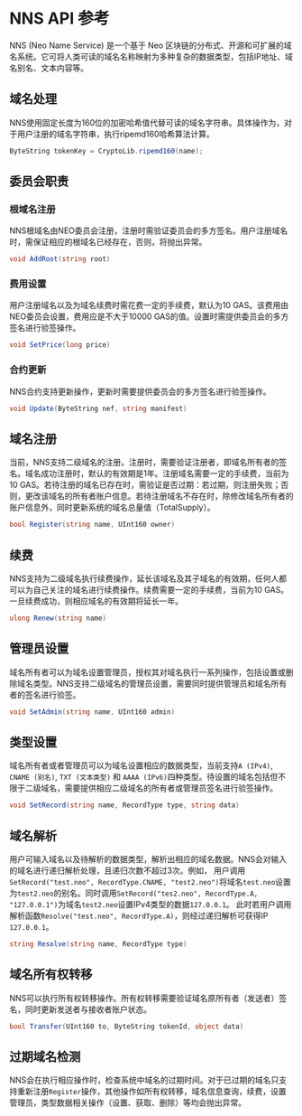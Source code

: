 # NNS API 参考

NNS (Neo Name Service) 是一个基于 Neo 区块链的分布式、开源和可扩展的域名系统。它可将人类可读的域名名称映射为多种复杂的数据类型，包括IP地址、域名别名、文本内容等。

## 域名处理

NNS使用固定长度为160位的加密哈希值代替可读的域名字符串。具体操作为，对于用户注册的域名字符串，执行ripemd160哈希算法计算。

```c#
ByteString tokenKey = CryptoLib.ripemd160(name);
```

## 委员会职责
### 根域名注册
NNS根域名由NEO委员会注册，注册时需验证委员会的多方签名。用户注册域名时，需保证相应的根域名已经存在，否则，将抛出异常。

```c#
void AddRoot(string root)
```
### 费用设置

用户注册域名以及为域名续费时需花费一定的手续费，默认为10 GAS。该费用由NEO委员会设置，费用应是不大于10000 GAS的值。设置时需提供委员会的多方签名进行验签操作。

```c#
void SetPrice(long price)
```

### 合约更新

NNS合约支持更新操作，更新时需要提供委员会的多方签名进行验签操作。

```c#
void Update(ByteString nef, string manifest)
```
## 域名注册
当前，NNS支持二级域名的注册。注册时，需要验证注册者，即域名所有者的签名。域名成功注册时，默认的有效期是1年。注册域名需要一定的手续费，当前为10 GAS。若待注册的域名已存在时，需验证是否过期：若过期，则注册失败；否则，更改该域名的所有者账户信息。若待注册域名不存在时，除修改域名所有者的账户信息外，同时更新系统的域名总量值（TotalSupply）。

```c#
bool Register(string name, UInt160 owner)
```

## 续费
NNS支持为二级域名执行续费操作，延长该域名及其子域名的有效期，任何人都可以为自己关注的域名进行续费操作。续费需要一定的手续费，当前为10 GAS。一旦续费成功，则相应域名的有效期将延长一年。

```c#
ulong Renew(string name)

```
## 管理员设置
域名所有者可以为域名设置管理员，授权其对域名执行一系列操作，包括设置或删除域名类型。NNS支持二级域名的管理员设置，需要同时提供管理员和域名所有者的签名进行验签。

```c#
void SetAdmin(string name, UInt160 admin)
```

## 类型设置
域名所有者或者管理员可以为域名设置相应的数据类型，当前支持`A (IPv4)`, `CNAME (别名)`, `TXT (文本类型)` 和 `AAAA (IPv6)`四种类型。待设置的域名包括但不限于二级域名，需要提供相应二级域名的所有者或管理员签名进行验签操作。

```c#
void SetRecord(string name, RecordType type, string data)
```
## 域名解析
用户可输入域名以及待解析的数据类型，解析出相应的域名数据。NNS会对输入的域名进行递归解析处理，且递归次数不超过3次。例如，
用户调用`SetRecord("test.neo", RecordType.CNAME, "test2.neo")`将域名`test.neo`设置为`test2.neo`的别名。同时调用`SetRecord("tes2.neo", RecordType.A, "127.0.0.1")`为域名`test2.neo`设置IPv4类型的数据`127.0.0.1`。
此时若用户调用解析函数`Resolve("test.neo", RecordType.A)`，则经过递归解析可获得IP `127.0.0.1`。

```c#
string Resolve(string name, RecordType type)
```
## 域名所有权转移
NNS可以执行所有权转移操作。所有权转移需要验证域名原所有者（发送者）签名，同时更新发送者与接收者账户状态。

```c#
bool Transfer(UInt160 to, ByteString tokenId, object data)
```
## 过期域名检测
NNS会在执行相应操作时，检查系统中域名的过期时间。对于已过期的域名只支持重新注册`Register`操作，其他操作如所有权转移，域名信息查询，续费，设置管理员，类型数据相关操作（设置、获取、删除）等均会抛出异常。
